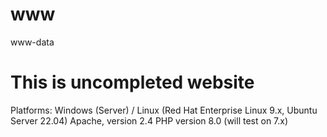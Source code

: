 # www
www-data

# This is uncompleted website

Platforms: 
Windows (Server) / Linux (Red Hat Enterprise Linux 9.x, Ubuntu Server 22.04)
Apache, version 2.4
PHP version 8.0 (will test on 7.x)
